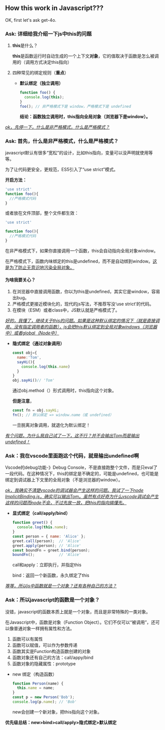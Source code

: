 ## How **this** work in Javascript???

OK, first let's ask get-4o.

### Ask: 详细给我介绍一下js中this的问题

1. **this**是什么？

   **this**是函数运行时自动生成的一个上下文**对象**，它的值取决于函数是怎么被调用的（调用方式决定this指向）

2. 四种常见的绑定规则（**重点**）

   - **默认绑定（独立调用）**

     ```javascript
     function foo() {
       console.log(this);
     }
     foo(); // 非严格模式下是 window，严格模式下是 undefined
     ```

     **结论：函数独立调用时，this指向全局对象（浏览器下是window）。**

<u>*ok，先停一下，什么是非严格模式，什么是严格模式？*</u>

### Ask: 首先，什么是非严格模式，什么是严格模式？

javascript默认有很多“宽松”的设计，比如this指向，变量可以没声明就使用等等。

为了让代码更安全，更规范，ES5引入了“use strict”模式。

**开启方法：**

```javascript
'use strict'
function foo(){
  //严格模式代码
}
```

或者放在文件顶部，整个文件都生效：

```javascript
'use strict'

function foo(){
  //严格模式代码
}
```

在非严格模式下，如果你直接调用一个函数，this会自动指向全局对象window。

在严格模式下，函数内味绑定的this是undefined，而不是自动绑到window。<u>这是为了防止无意识地污染全局对象。</u>

#### 为啥我要关心？

1. 在浏览器中直接调用函数，你以为this是undefined，其实它是window，容易出bug。
2. 严格模式更接近模块化的，现代的js写法，不推荐写没‘use strict’的代码。
3. 在模块（ESM）或者class中，JS默认就是严格模式了。

<u>*好的，我懂了，继续关于this的问题。如果是这种默认绑定的情况下（就是直接调用，没有指定调用者的函数），js会把this默认绑定到全局对象windows（浏览器中）或者global（Node中）*</u>

- **隐式绑定（通过对象调用）**

  ```javascript
  const obj={
    name:'Tom',
    sayHi(){
      console.log(this.name)
    }
  }
  obj.sayHi()// 'Tom'
  ```

  通过obj.method（）形式调用时，this指向这个对象。

  **但是注意**，

  ```javascript
  const fn = obj.sayHi;
  fn(); // 默认绑定 => window.name（或 undefined）
  ```

  一旦脱离对象调用，就退化为默认绑定！

<u>*有个问题，为什么我自己试了一下，这不行？并不会输出Tom而是输出undefined！*</u>

### Ask：我在vscode里面跑这个代码，就是输出undefined啊

Vscode的debug功能-》Debug Console，不是直接跑整个文件，而是只eval了一段代码。在这种情况下，this的绑定是不确定的，可能是undefined，也可能是绑定到调试器上下文里的全局对象（不是浏览器的window）。

<u>*ok，我确实不清楚vscode的调试器会产生这样的问题。我试了一下node ImplicitBinding.js，确实可以输出Tom。虽然有点好奇为什么vscode调试会产生这样的问题而node不会，不过先放一放，把this的指向搞懂先。*</u>

- **显式绑定（call/apply/bind）**

  ```javascript
  function greet() {
    console.log(this.name);
  }
  const person = { name: 'Alice' };
  greet.call(person);  // 'Alice'
  greet.apply(person); // 'Alice'
  const boundFn = greet.bind(person);
  boundFn();           // 'Alice'
  
  ```

  call和apply：立即执行，并指定this

  bind：返回一个新函数，永久绑定了this

<u>*等等，所以js中函数就是一个对象？还有各种自己的方法？*</u>

### Ask：所以javascript的函数是一个对象？

没错，javascript的函数本质上就是一个对象，而且是非常特殊的一类对象。

在Javascript中，函数是对象（Function Object）。它们不仅可以“被调用”，还可以像普通对象一样拥有属性和方法。

1. 函数可以有属性
2. 函数可以赋值，可以作为参数传递
3. 函数其实是Function构造函数创建的对象
4. 函数对象还有自己的方法：call/appy/bind
5. 函数对象的隐藏属性：prototype

- new 绑定（构造函数）

  ```javascript
  function Person(name) {
    this.name = name;
  }
  const p = new Person('Bob');
  console.log(p.name); // 'Bob'
  
  ```

  new会创建一个新对象，把this指向这个对象。

**优先级总结：new>bind>call/apply>隐式绑定>默认绑定**